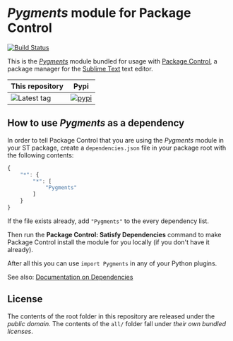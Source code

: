 # *Pygments* module for Package Control
[![Build Status](https://travis-ci.org/AndreasBackx/Pygments.png?branch=master)](https://travis-ci.org/AndreasBackx/Pygments)


This is the *[Pygments][]* module bundled for usage with [Package Control][], a package manager for the [Sublime Text][] text editor.


This repository | Pypi
---- | ----
![Latest tag](https://img.shields.io/github/tag/AndreasBackx/Pygments.svg) | [![pypi](https://img.shields.io/pypi/v/Pygments.svg)][Pypi]


## How to use *Pygments* as a dependency

In order to tell Package Control that you are using the *Pygments* module in your ST package, create a `dependencies.json` file in your package root with the following contents:

```js
{
    "*": {
        "*": [
            "Pygments"
        ]
    }
}
```

If the file exists already, add `"Pygments"` to the every dependency list.

Then run the **Package Control: Satisfy Dependencies** command to make Package Control install the module for you locally (if you don't have it already).

After all this you can use `import Pygments` in any of your Python plugins.

See also: [Documentation on Dependencies](https://packagecontrol.io/docs/dependencies)


<!-- ## How to update this repository (for contributors)

1. Download the latest tarball from [Pypi][].
2. Delete everything inside the `all/` folder.
3. Copy the `Pygments/` folder, `test_Pygments.py`, `requirements.txt` and everything related to copyright/licensing from the tarball to the `all/` folder.
4. Commit changes
    and either create a pull request
    or create a tag directly
    in the format `v<version>`
    (in case you have push access). -->


## License

The contents of the root folder in this repository are released under the *public domain*. The contents of the `all/` folder fall under *their own bundled licenses*.


[Pygments]: http://pygments.org
[Package Control]: http://packagecontrol.io/
[Sublime Text]: http://sublimetext.com/
[Pypi]: https://pypi.python.org/pypi/Pygments
